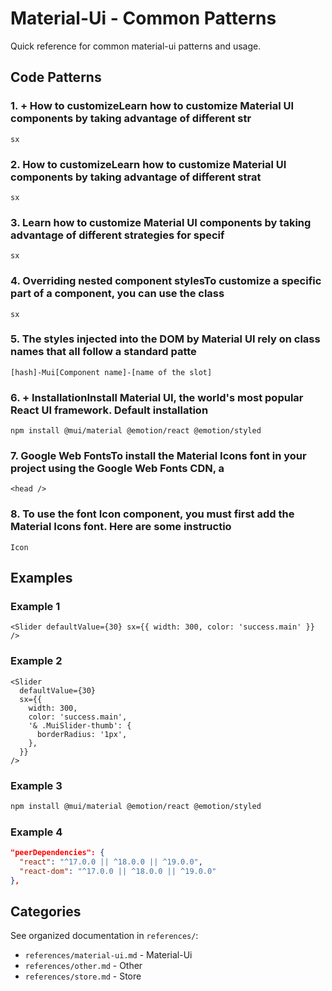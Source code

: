 # Material-Ui - Common Patterns

Quick reference for common material-ui patterns and usage.

## Code Patterns

### 1. + How to customizeLearn how to customize Material UI components by taking advantage of different str

```
sx
```

### 2. How to customizeLearn how to customize Material UI components by taking advantage of different strat

```
sx
```

### 3. Learn how to customize Material UI components by taking advantage of different strategies for specif

```
sx
```

### 4. Overriding nested component stylesTo customize a specific part of a component, you can use the class

```
sx
```

### 5. The styles injected into the DOM by Material UI rely on class names that all follow a standard patte

```
[hash]-Mui[Component name]-[name of the slot]
```

### 6. + InstallationInstall Material UI, the world's most popular React UI framework. Default installation

```
npm install @mui/material @emotion/react @emotion/styled
```

### 7. Google Web FontsTo install the Material Icons font in your project using the Google Web Fonts CDN, a

```
<head />
```

### 8. To use the font Icon component, you must first add the Material Icons font. Here are some instructio

```
Icon
```

## Examples

### Example 1

```tsx
<Slider defaultValue={30} sx={{ width: 300, color: 'success.main' }} />
```

### Example 2

```tsx
<Slider
  defaultValue={30}
  sx={{
    width: 300,
    color: 'success.main',
    '& .MuiSlider-thumb': {
      borderRadius: '1px',
    },
  }}
/>
```

### Example 3

```bash
npm install @mui/material @emotion/react @emotion/styled
```

### Example 4

```json
"peerDependencies": {
  "react": "^17.0.0 || ^18.0.0 || ^19.0.0",
  "react-dom": "^17.0.0 || ^18.0.0 || ^19.0.0"
},
```


## Categories

See organized documentation in `references/`:

- `references/material-ui.md` - Material-Ui
- `references/other.md` - Other
- `references/store.md` - Store
